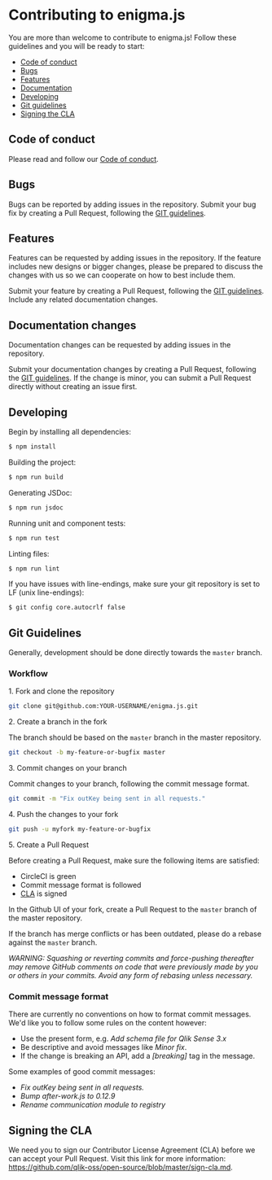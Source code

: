 # Contributing to enigma.js

You are more than welcome to contribute to enigma.js! Follow these guidelines and you will be ready to start:

 - [Code of conduct](#code-of-conduct)
 - [Bugs](#bugs)
 - [Features](#features)
 - [Documentation](#documentation)
 - [Developing](#developing)
 - [Git guidelines](#git)
 - [Signing the CLA](#cla)

## <a name="code-of-conduct"></a> Code of conduct

Please read and follow our [Code of conduct](https://github.com/qlik-oss/open-source/blob/master/CODE_OF_CONDUCT.md).

## <a name="bugs"></a> Bugs

Bugs can be reported by adding issues in the repository. Submit your bug fix by creating a Pull Request, following the [GIT guidelines](#git).

## <a name="features"></a> Features

Features can be requested by adding issues in the repository. If the feature includes new designs or bigger changes,
please be prepared to discuss the changes with us so we can cooperate on how to best include them.

Submit your feature by creating a Pull Request, following the [GIT guidelines](#git). Include any related documentation changes.


## <a name="documentation"></a> Documentation changes

Documentation changes can be requested by adding issues in the repository.

Submit your documentation changes by creating a Pull Request, following the [GIT guidelines](#git).
If the change is minor, you can submit a Pull Request directly without creating an issue first.

## Developing

Begin by installing all dependencies:

```sh
$ npm install
```

Building the project:

```sh
$ npm run build
```

Generating JSDoc:

```sh
$ npm run jsdoc
```

Running unit and component tests:

```sh
$ npm run test
```

Linting files:

```sh
$ npm run lint
```

If you have issues with line-endings, make sure your git
repository is set to LF (unix line-endings):

```sh
$ git config core.autocrlf false
```

## <a name="git"></a> Git Guidelines

Generally, development should be done directly towards the `master` branch.

### Workflow

1\. Fork and clone the repository

```sh
git clone git@github.com:YOUR-USERNAME/enigma.js.git
```

2\. Create a branch in the fork

The branch should be based on the `master` branch in the master repository.

```sh
git checkout -b my-feature-or-bugfix master
```

3\. Commit changes on your branch

Commit changes to your branch, following the commit message format.

```sh
git commit -m "Fix outKey being sent in all requests."
```

4\. Push the changes to your fork

```sh
git push -u myfork my-feature-or-bugfix
```

5\. Create a Pull Request

Before creating a Pull Request, make sure the following items are satisfied:

- CircleCI is green
- Commit message format is followed
- [CLA](#cla) is signed

In the Github UI of your fork, create a Pull Request to the `master` branch of the master repository.

If the branch has merge conflicts or has been outdated, please do a rebase against the `master` branch.

_WARNING: Squashing or reverting commits and force-pushing thereafter may remove GitHub comments on code that were previously made by you or others in your commits. Avoid any form of rebasing unless necessary._


### Commit message format

There are currently no conventions on how to format commit messages. We'd like you to follow some rules on the content however:

- Use the present form, e.g. _Add schema file for Qlik Sense 3.x_
- Be descriptive and avoid messages like _Minor fix_.
- If the change is breaking an API, add a _[breaking]_ tag in the message.

Some examples of good commit messages:

- _Fix outKey being sent in all requests._
- _Bump after-work.js to 0.12.9_
- _Rename communication module to registry_


## <a name="cla"></a> Signing the CLA

We need you to sign our Contributor License Agreement (CLA) before we can accept your Pull Request. Visit this link for more information: https://github.com/qlik-oss/open-source/blob/master/sign-cla.md.
